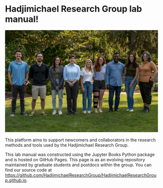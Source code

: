 # Hadjimichael Research Group lab manual! 

![Hadjimichael Research Group](Images/GROUP-2116.jpg)

This platform aims to support newcomers and collaborators in the research methods and tools used by the Hadjimichael Research Group. 

This lab manual was constructed using the Jupyter Books Python package and is hosted on GitHub Pages. This page is as an evolving repository maintained by graduate students and postdocs within the group. You can find our source code at <https://github.com/HadjimichaelResearchGroup/HadjimichaelResearchGroup.github.io>.

